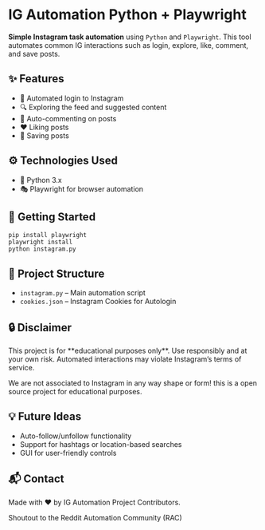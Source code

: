<!DOCTYPE html>
<html lang="en">
<head>
  <meta charset="UTF-8">
</head>
<body>

  <h1>IG Automation <span class="badge">Python + Playwright</span></h1>

  <p><strong>Simple Instagram task automation</strong> using <code>Python</code> and <code>Playwright</code>. This tool automates common IG interactions such as login, explore, like, comment, and save posts.</p>

  <h2>✨ Features</h2>
  <ul>
    <li>🔐 Automated login to Instagram</li>
    <li>🔍 Exploring the feed and suggested content</li>
    <li>💬 Auto-commenting on posts</li>
    <li>❤️ Liking posts</li>
    <li>📌 Saving posts</li>
  </ul>

  <h2>⚙️ Technologies Used</h2>
  <ul>
    <li>🐍 Python 3.x</li>
    <li>🎭 Playwright for browser automation</li>
  </ul>

  <h2>🚀 Getting Started</h2>
  <pre><code>pip install playwright
playwright install
python instagram.py
</code></pre>

  <h2>📁 Project Structure</h2>
  <ul>
    <li><code>instagram.py</code> – Main automation script</li>
    <li><code>cookies.json</code> – Instagram Cookies for Autologin</li>
  </ul>

  <h2>🔒 Disclaimer</h2>
  <p>This project is for **educational purposes only**. Use responsibly and at your own risk. Automated interactions may violate Instagram’s terms of service.</p>
  <p>We are not associated to Instagram in any way shape or form! this is a open source project for educational purposes.</p>

  <h2>💡 Future Ideas</h2>
  <ul>
    <li>Auto-follow/unfollow functionality</li>
    <li>Support for hashtags or location-based searches</li>
    <li>GUI for user-friendly controls</li>
  </ul>

  <h2>📬 Contact</h2>
  <p>Made with ❤️ by IG Automation Project Contributors.</p>
  <p>Shoutout to the Reddit Automation Community (RAC)</p>

</body>
</html>

